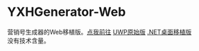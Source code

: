 # YXHGenerator-Web

营销号生成器的Web移植版。[点我前往](https://asankilp.github.io/yxhgenerator-web/)  [UWP原始版](https://www.github.com/Asankilp/YXHGenerator-UWP)  [.NET桌面移植版](https://www.github.com/Asankilp/YXHGenerator-Desktop)  
没有技术含量。
